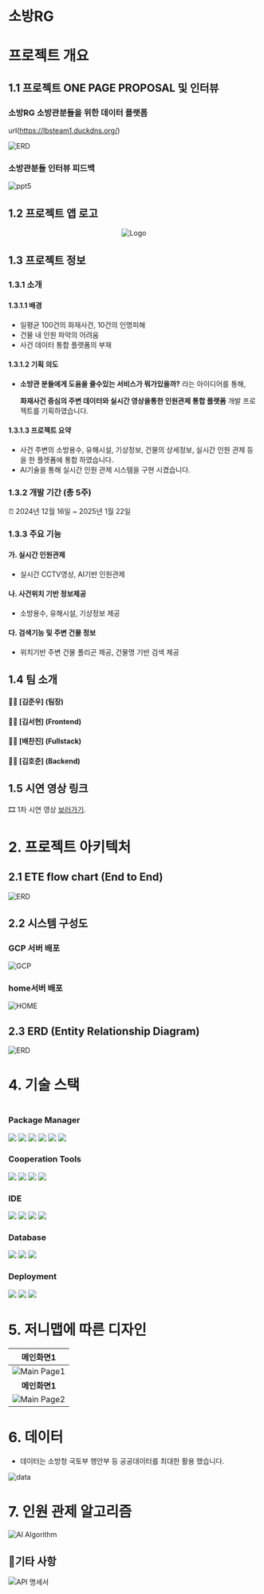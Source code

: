 # 소방RG

# 프로젝트 개요

## 1.1 프로젝트 ONE PAGE PROPOSAL 및 인터뷰

### 소방RG 소방관분들을 위한 데이터 플랫폼

url(https://lbsteam1.duckdns.org/)

![ERD](/readme/onepage.png)

### 소방관분들 인터뷰 피드백

![ppt5](https://github.com/py4ine/LBS_1team/blob/main/readme/%EB%B0%9C%ED%91%9CPPT%EC%9D%98%20%EC%82%AC%EB%B3%B8/%EB%B0%9C%ED%91%9CPPT%EC%9D%98%20%EC%82%AC%EB%B3%B8-05.png?raw=true)

## 1.2 프로젝트 앱 로고

<div align="center">
    <img src="/readme/App_Logo_2.png" alt="Logo">
</div>

## 1.3 프로젝트 정보

### 1.3.1 소개

#### 1.3.1.1 배경

- 일평균 100건의 화재사건, 10건의 인명피해
- 건물 내 인원 파악의 어려움
- 사건 데이터 통합 플랫폼의 부재

#### 1.3.1.2 기획 의도

- **소방관 분들에게 도움을 줄수있는 서비스가 뭐가있을까?** 라는 아이디어를 통해,

  **화재사건 중심의 주변 데이터와 실시간 영상을통한 인원관제 통합 플랫폼** 개발 프로젝트를 기획하였습니다.

#### 1.3.1.3 프로젝트 요약

- 사건 주변의 소방용수, 유해시설, 기상정보, 건물의 상세정보, 실시간 인원 관제 등을 한 플렛폼에 통합 하였습니다.
- AI기술을 통해 실시간 인원 관제 시스템을 구현 시켰습니다.

### 1.3.2 개발 기간 (총 5주)

⏰ 2024년 12월 16일 ~ 2025년 1월 22일

### 1.3.3 주요 기능

#### 가. 실시간 인원관제

- 실시간 CCTV영상, AI기반 인원관제

#### 나. 사건위치 기반 정보제공

- 소방용수, 유해시설, 기상정보 제공

#### 다. 검색기능 및 주변 건물 정보

- 위치기반 주변 건물 폴리곤 제공, 건물명 기반 검색 제공

## 1.4 팀 소개

#### 👩‍💻 [김준우] (팀장)

#### 👩‍💻 [김서현] (Frontend)

#### 👩‍💻 [배찬진] (Fullstack)

#### 👩‍💻 [김호준] (Backend)

## 1.5 시연 영상 링크

🎞 1차 시연 영상 [보러가기](https://www.youtube.com/shorts/AFaoqgLzO3o).

# 2. 프로젝트 아키텍처

## 2.1 ETE flow chart (End to End)

![ERD](/readme/End_to_End.jpg)

## 2.2 시스템 구성도

### GCP 서버 배포
![GCP](/readme/servergcp.png)

### home서버 배포
![HOME](/readme/serverhome.png)

## 2.3 ERD (Entity Relationship Diagram)

![ERD](/readme/erd.png)

# 4. 기술 스택

<div style="display:flex; flex-direction:column; align-items:flex-start;">

### <div align="center"> Package Manager </div>

<div align="center" >
<img src="https://img.shields.io/badge/Node.js-5FA04E?style=for-the-badge&logo=node.js&logoColor=white">
<img src="https://img.shields.io/badge/Python-3776AB?style=for-the-badge&logo=python&logoColor=white">
<img src="https://img.shields.io/badge/JavaScript-F7DF1E?style=for-the-badge&logo=javascript&logoColor=black">
<img src="https://img.shields.io/badge/CSS-1572B6?style=for-the-badge&logo=css3&logoColor=white">
<img src="https://img.shields.io/badge/React-61DAFB?style=for-the-badge&logo=react&logoColor=black">
<img src="https://img.shields.io/badge/expo-000020?style=for-the-badge&logo=expo&logoColor=white">
</div>

### <div align="center"> Cooperation Tools </div>

<div align="center">
<img src="https://img.shields.io/badge/Figma-F24E1E?style=for-the-badge&logo=figma&logoColor=white">
<img src="https://img.shields.io/badge/GitHub-181717?style=for-the-badge&logo=github&logoColor=white">
<img src="https://img.shields.io/badge/Google Chrome-4285F4?style=for-the-badge&logo=Google Chrome&logoColor=white">
<img src="https://img.shields.io/badge/Notion-000000?style=for-the-badge&logo=notion&logoColor=white">
</div>

### <div align="center"> IDE </div>

<div align="center">
<img src="https://img.shields.io/badge/Visual Studio Code-007ACC?style=for-the-badge&logo=visualstudiocode&logoColor=white">
<img src="https://img.shields.io/badge/Jupyter-F37626?style=for-the-badge&logo=jupyter&logoColor=white">
<img src="https://img.shields.io/badge/Google Colab-F9AB00?style=for-the-badge&logo=Google Colab&logoColor=black">
<img src="https://img.shields.io/badge/Anaconda-44A833?style=for-the-badge&logo=Anaconda&logoColor=white">
</div>

### <div align="center"> Database </div>

<div align="center"> 
  <img src="https://img.shields.io/badge/postgresql-4169E1?style=for-the-badge&logo=postgresql&logoColor=white">
  <img src="https://img.shields.io/badge/googlecloudstorage-AECBFA?style=for-the-badge&logo=googlecloudstorage&logoColor=white">
  <img src="https://img.shields.io/badge/qgis-589632?style=for-the-badge&logo=qgis&logoColor=white">
</div>

### <div align="center"> Deployment </div>

<div align="center">
    <img src="https://img.shields.io/badge/Docker-2496ED?style=for-the-badge&logo=Docker&logoColor=white">
    <img src="https://img.shields.io/badge/raspberrypi-A22846?style=for-the-badge&logo=raspberrypi&logoColor=white">
    <img src="https://img.shields.io/badge/googlecloud-4285F4?style=for-the-badge&logo=googlecloud&logoColor=white">
</div>
</div>

# 5. 저니맵에 따른 디자인

|                   **메인화면1**                    |
| :-----------------------------------------------: |
|       ![Main Page1](https://github.com/py4ine/LBS_1team/blob/main/readme/%EB%B0%9C%ED%91%9CPPT%EC%9D%98%20%EC%82%AC%EB%B3%B8/%EB%B0%9C%ED%91%9CPPT%EC%9D%98%20%EC%82%AC%EB%B3%B8-10.png?raw=true)       |
|                    **메인화면1**                   |
|      ![Main Page2](https://github.com/py4ine/LBS_1team/blob/main/readme/%EB%B0%9C%ED%91%9CPPT%EC%9D%98%20%EC%82%AC%EB%B3%B8/%EB%B0%9C%ED%91%9CPPT%EC%9D%98%20%EC%82%AC%EB%B3%B8-11.png?raw=true)      |


# 6. 데이터

- 데이터는 소방청 국토부 행안부 등 공공데이터를 최대한 활용 했습니다.

![data](https://github.com/py4ine/LBS_1team/blob/main/readme/%EB%B0%9C%ED%91%9CPPT%EC%9D%98%20%EC%82%AC%EB%B3%B8/%EB%B0%9C%ED%91%9CPPT%EC%9D%98%20%EC%82%AC%EB%B3%B8-12.png?raw=true)

# 7. 인원 관제 알고리즘

![AI Algorithm](/readme/objects_D&T_algorithm.png)

## 📑기타 사항


![API 명세서](https://github.com/py4ine/LBS_1team/blob/main/readme/%EB%B0%9C%ED%91%9CPPT%EC%9D%98%20%EC%82%AC%EB%B3%B8/%EB%B0%9C%ED%91%9CPPT%EC%9D%98%20%EC%82%AC%EB%B3%B8-27.png?raw=true)
